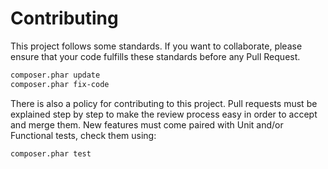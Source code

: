 # Contributing

This project follows some standards. If you want to collaborate, please ensure
that your code fulfills these standards before any Pull Request.

``` bash
composer.phar update
composer.phar fix-code
```

There is also a policy for contributing to this project. Pull requests must
be explained step by step to make the review process easy in order to
accept and merge them. New features must come paired with Unit and/or Functional
tests, check them using:

``` bash
composer.phar test
```